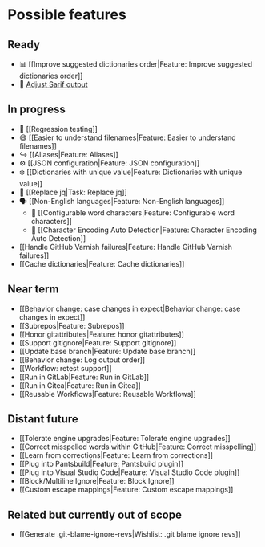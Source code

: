 # Possible features

## Ready

* 📊 [[Improve suggested dictionaries order|Feature: Improve suggested dictionaries order]]
* 🎨 [Adjust Sarif output](https://github.com/check-spelling/check-spelling/wiki/Feature:-Sarif-output#adjusting-sarifjson)

## In progress

* 🧪 [[Regression testing]]
* 😄 [[Easier to understand filenames|Feature: Easier to understand filenames]]
* ↪️ [[Aliases|Feature: Aliases]]
* ⚙️ [[JSON configuration|Feature: JSON configuration]]
* ❄️ [[Dictionaries with unique value|Feature: Dictionaries with unique value]]
* 🔧 [[Replace jq|Task: Replace jq]]
* 🗣️ [[Non-English languages|Feature: Non-English languages]]
  * 🔢 [[Configurable word characters|Feature: Configurable word characters]]
  * 🧙 [[Character Encoding Auto Detection|Feature: Character Encoding Auto Detection]]
* [[Handle GitHub Varnish failures|Feature: Handle GitHub Varnish failures]]
* [[Cache dictionaries|Feature: Cache dictionaries]]

## Near term

* [[Behavior change: case changes in expect|Behavior change: case changes in expect]]
* [[Subrepos|Feature: Subrepos]]
* [[Honor gitattributes|Feature: honor gitattributes]]
* [[Support gitignore|Feature: Support gitignore]]
* [[Update base branch|Feature: Update base branch]]
* [[Behavior change: Log output order]]
* [[Workflow: retest support]]
* [[Run in GitLab|Feature: Run in GitLab]]
* [[Run in Gitea|Feature: Run in Gitea]]
* [[Reusable Workflows|Feature: Reusable Workflows]]

## Distant future

* [[Tolerate engine upgrades|Feature: Tolerate engine upgrades]]
* [[Correct misspelled words within GitHub|Feature: Correct misspelling]]
* [[Learn from corrections|Feature: Learn from corrections]]
* [[Plug into Pantsbuild|Feature: Pantsbuild plugin]]
* [[Plug into Visual Studio Code|Feature: Visual Studio Code plugin]]
* [[Block/Multiline Ignore|Feature: Block Ignore]]
* [[Custom escape mappings|Feature: Custom escape mappings]]

## Related but currently out of scope

* [[Generate .git-blame-ignore-revs|Wishlist: .git blame ignore revs]]
